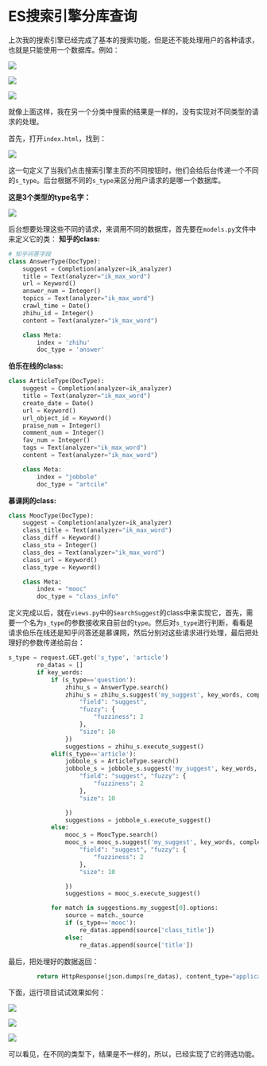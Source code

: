 # ES搜索引擎分库查询

<p style="text-algin:2em">上次我的搜索引擎已经完成了基本的搜索功能，但是还不能处理用户的各种请求，也就是只能使用一个数据库。例如：</p>

![](img/001.png)

![](img/002.png)

![](img/003.png)

就像上面这样，我在另一个分类中搜索的结果是一样的，没有实现对不同类型的请求的处理。

首先，打开`index.html`，找到：

![](img/004.png)

这一句定义了当我们点击搜索引擎主页的不同按钮时，他们会给后台传递一个不同的`s_type`。后台根据不同的`s_type`来区分用户请求的是哪一个数据库。

<b>这是3个类型的type名字：</b>

![](img/005.png)

后台想要处理这些不同的请求，来调用不同的数据库，首先要在`models.py`文件中来定义它的类：
<b>知乎的class:</b>
```python
# 知乎问答字段
class AnswerType(DocType):
    suggest = Completion(analyzer=ik_analyzer)
    title = Text(analyzer="ik_max_word")
    url = Keyword()
    answer_num = Integer()
    topics = Text(analyzer="ik_max_word")
    crawl_time = Date()
    zhihu_id = Integer()
    content = Text(analyzer="ik_max_word")

    class Meta:
        index = 'zhihu'
        doc_type = 'answer'
```
<b>伯乐在线的class:</b>
```python
class ArticleType(DocType):
    suggest = Completion(analyzer=ik_analyzer)
    title = Text(analyzer="ik_max_word")
    create_date = Date()
    url = Keyword()
    url_object_id = Keyword()
    praise_num = Integer()
    comment_num = Integer()
    fav_num = Integer()
    tags = Text(analyzer="ik_max_word")
    content = Text(analyzer="ik_max_word")

    class Meta:
        index = "jobbole"
        doc_type = "artcile"
```
<b>慕课网的class:</b>
```python
class MoocType(DocType):
    suggest = Completion(analyzer=ik_analyzer)
    class_title = Text(analyzer="ik_max_word")
    class_diff = Keyword()
    class_stu = Integer()
    class_des = Text(analyzer="ik_max_word")
    class_url = Keyword()
    class_type = Keyword()

    class Meta:
        index = "mooc"
        doc_type = "class_info"
```
定义完成以后，就在`views.py`中的`SearchSuggest`的class中来实现它，首先，需要一个名为`s_type`的参数接收来自前台的`type`。然后对`s_type`进行判断，看看是请求伯乐在线还是知乎问答还是慕课网，然后分别对这些请求进行处理，最后把处理好的参数传递给前台：
```python
s_type = request.GET.get('s_type', 'article')
        re_datas = []
        if key_words:
            if (s_type=='question'):
                zhihu_s = AnswerType.search()
                zhihu_s = zhihu_s.suggest('my_suggest', key_words, completion={
                    "field": "suggest",
                    "fuzzy": {
                        "fuzziness": 2
                    },
                    "size": 10
                })
                suggestions = zhihu_s.execute_suggest()
            elif(s_type=='article'):
                jobbole_s = ArticleType.search()
                jobbole_s = jobbole_s.suggest('my_suggest', key_words, completion={
                    "field": "suggest", "fuzzy": {
                        "fuzziness": 2
                    },
                    "size": 10

                })
                suggestions = jobbole_s.execute_suggest()
            else:
                mooc_s = MoocType.search()
                mooc_s = mooc_s.suggest('my_suggest', key_words, completion={
                    "field": "suggest", "fuzzy": {
                        "fuzziness": 2
                    },
                    "size": 10

                })
                suggestions = mooc_s.execute_suggest()

            for match in suggestions.my_suggest[0].options:
                source = match._source
                if (s_type=='mooc'):
                    re_datas.append(source['class_title'])
                else:
                    re_datas.append(source['title'])
```
最后，把处理好的数据返回：
```python
        return HttpResponse(json.dumps(re_datas), content_type="application/json")
```
下面，运行项目试试效果如何：

![](img/006.png)

![](img/007.png)

![](img/008.png)

可以看见，在不同的类型下，结果是不一样的，所以，已经实现了它的筛选功能。
